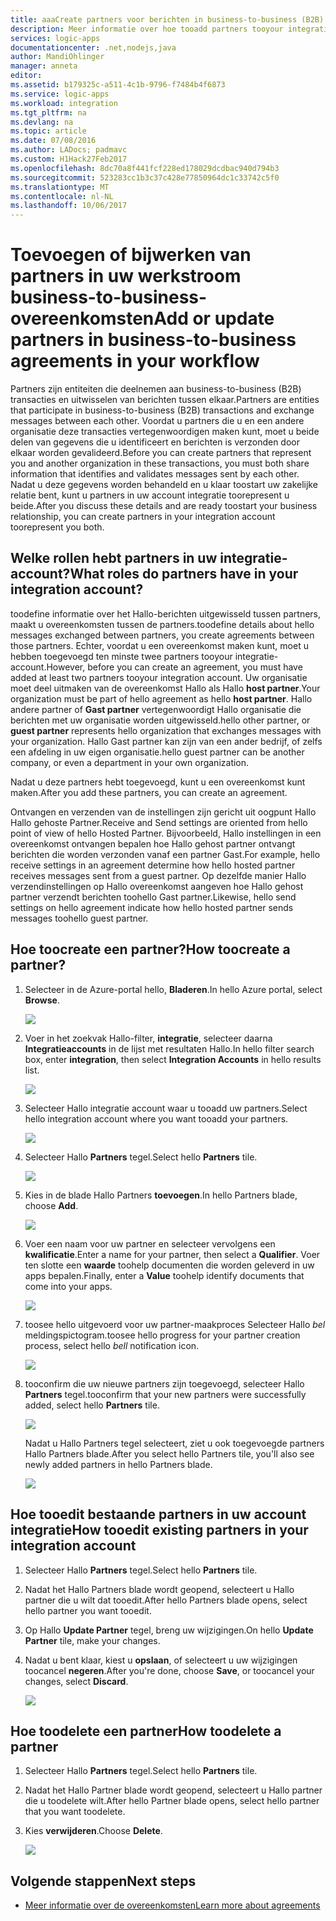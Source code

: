 ```yaml
---
title: aaaCreate partners voor berichten in business-to-business (B2B) - Azure Logic Apps | Microsoft Docs
description: Meer informatie over hoe tooadd partners tooyour integratie met Enterprise Integration Pack Hallo en Logic Apps-account
services: logic-apps
documentationcenter: .net,nodejs,java
author: MandiOhlinger
manager: anneta
editor: 
ms.assetid: b179325c-a511-4c1b-9796-f7484b4f6873
ms.service: logic-apps
ms.workload: integration
ms.tgt_pltfrm: na
ms.devlang: na
ms.topic: article
ms.date: 07/08/2016
ms.author: LADocs; padmavc
ms.custom: H1Hack27Feb2017
ms.openlocfilehash: 8dc70a8f441fcf228ed178029dcdbac940d794b3
ms.sourcegitcommit: 523283cc1b3c37c428e77850964dc1c33742c5f0
ms.translationtype: MT
ms.contentlocale: nl-NL
ms.lasthandoff: 10/06/2017
---
```

# <a name="add-or-update-partners-in-business-to-business-agreements-in-your-workflow"></a><span data-ttu-id="3895c-103">Toevoegen of bijwerken van partners in uw werkstroom business-to-business-overeenkomsten</span><span class="sxs-lookup"><span data-stu-id="3895c-103">Add or update partners in business-to-business agreements in your workflow</span></span>

<span data-ttu-id="3895c-104">Partners zijn entiteiten die deelnemen aan business-to-business (B2B) transacties en uitwisselen van berichten tussen elkaar.</span><span class="sxs-lookup"><span data-stu-id="3895c-104">Partners are entities that participate in business-to-business (B2B) transactions and exchange messages between each other.</span></span> <span data-ttu-id="3895c-105">Voordat u partners die u en een andere organisatie deze transacties vertegenwoordigen maken kunt, moet u beide delen van gegevens die u identificeert en berichten is verzonden door elkaar worden gevalideerd.</span><span class="sxs-lookup"><span data-stu-id="3895c-105">Before you can create partners that represent you and another organization in these transactions, you must both share information that identifies and validates messages sent by each other.</span></span> <span data-ttu-id="3895c-106">Nadat u deze gegevens worden behandeld en u klaar toostart uw zakelijke relatie bent, kunt u partners in uw account integratie toorepresent u beide.</span><span class="sxs-lookup"><span data-stu-id="3895c-106">After you discuss these details and are ready toostart your business relationship, you can create partners in your integration account toorepresent you both.</span></span>

## <a name="what-roles-do-partners-have-in-your-integration-account"></a><span data-ttu-id="3895c-107">Welke rollen hebt partners in uw integratie-account?</span><span class="sxs-lookup"><span data-stu-id="3895c-107">What roles do partners have in your integration account?</span></span>

<span data-ttu-id="3895c-108">toodefine informatie over het Hallo-berichten uitgewisseld tussen partners, maakt u overeenkomsten tussen de partners.</span><span class="sxs-lookup"><span data-stu-id="3895c-108">toodefine details about hello messages exchanged between partners, you create agreements between those partners.</span></span> <span data-ttu-id="3895c-109">Echter, voordat u een overeenkomst maken kunt, moet u hebben toegevoegd ten minste twee partners tooyour integratie-account.</span><span class="sxs-lookup"><span data-stu-id="3895c-109">However, before you can create an agreement, you must have added at least two partners tooyour integration account.</span></span> <span data-ttu-id="3895c-110">Uw organisatie moet deel uitmaken van de overeenkomst Hallo als Hallo **host partner**.</span><span class="sxs-lookup"><span data-stu-id="3895c-110">Your organization must be part of hello agreement as hello **host partner**.</span></span> <span data-ttu-id="3895c-111">Hallo andere partner of **Gast partner** vertegenwoordigt Hallo organisatie die berichten met uw organisatie worden uitgewisseld.</span><span class="sxs-lookup"><span data-stu-id="3895c-111">hello other partner, or **guest partner** represents hello organization that exchanges messages with your organization.</span></span> <span data-ttu-id="3895c-112">Hallo Gast partner kan zijn van een ander bedrijf, of zelfs een afdeling in uw eigen organisatie.</span><span class="sxs-lookup"><span data-stu-id="3895c-112">hello guest partner can be another company, or even a department in your own organization.</span></span>

<span data-ttu-id="3895c-113">Nadat u deze partners hebt toegevoegd, kunt u een overeenkomst kunt maken.</span><span class="sxs-lookup"><span data-stu-id="3895c-113">After you add these partners, you can create an agreement.</span></span>

<span data-ttu-id="3895c-114">Ontvangen en verzenden van de instellingen zijn gericht uit oogpunt Hallo Hallo gehoste Partner.</span><span class="sxs-lookup"><span data-stu-id="3895c-114">Receive and Send settings are oriented from hello point of view of hello Hosted Partner.</span></span> <span data-ttu-id="3895c-115">Bijvoorbeeld, Hallo instellingen in een overeenkomst ontvangen bepalen hoe Hallo gehost partner ontvangt berichten die worden verzonden vanaf een partner Gast.</span><span class="sxs-lookup"><span data-stu-id="3895c-115">For example, hello receive settings in an agreement determine how hello hosted partner receives messages sent from a guest partner.</span></span> <span data-ttu-id="3895c-116">Op dezelfde manier Hallo verzendinstellingen op Hallo overeenkomst aangeven hoe Hallo gehost partner verzendt berichten toohello Gast partner.</span><span class="sxs-lookup"><span data-stu-id="3895c-116">Likewise, hello send settings on hello agreement indicate how hello hosted partner sends messages toohello guest partner.</span></span>

## <a name="how-toocreate-a-partner"></a><span data-ttu-id="3895c-117">Hoe toocreate een partner?</span><span class="sxs-lookup"><span data-stu-id="3895c-117">How toocreate a partner?</span></span>

1. <span data-ttu-id="3895c-118">Selecteer in de Azure-portal hello, **Bladeren**.</span><span class="sxs-lookup"><span data-stu-id="3895c-118">In hello Azure portal, select **Browse**.</span></span>

    ![](./media/logic-apps-enterprise-integration-overview/overview-1.png)

2. <span data-ttu-id="3895c-119">Voer in het zoekvak Hallo-filter, **integratie**, selecteer daarna **Integratieaccounts** in de lijst met resultaten Hallo.</span><span class="sxs-lookup"><span data-stu-id="3895c-119">In hello filter search box, enter **integration**, then select **Integration Accounts** in hello results list.</span></span>

    ![](./media/logic-apps-enterprise-integration-overview/overview-2.png)

3. <span data-ttu-id="3895c-120">Selecteer Hallo integratie account waar u tooadd uw partners.</span><span class="sxs-lookup"><span data-stu-id="3895c-120">Select hello integration account where you want tooadd your partners.</span></span>

    ![](./media/logic-apps-enterprise-integration-overview/overview-3.png)

4. <span data-ttu-id="3895c-121">Selecteer Hallo **Partners** tegel.</span><span class="sxs-lookup"><span data-stu-id="3895c-121">Select hello **Partners** tile.</span></span>

    ![](./media/logic-apps-enterprise-integration-partners/partner-1.png)

5. <span data-ttu-id="3895c-122">Kies in de blade Hallo Partners **toevoegen**.</span><span class="sxs-lookup"><span data-stu-id="3895c-122">In hello Partners blade, choose **Add**.</span></span>

    ![](./media/logic-apps-enterprise-integration-partners/partner-2.png)

6. <span data-ttu-id="3895c-123">Voer een naam voor uw partner en selecteer vervolgens een **kwalificatie**.</span><span class="sxs-lookup"><span data-stu-id="3895c-123">Enter a name for your partner, then select a **Qualifier**.</span></span> <span data-ttu-id="3895c-124">Voer ten slotte een **waarde** toohelp documenten die worden geleverd in uw apps bepalen.</span><span class="sxs-lookup"><span data-stu-id="3895c-124">Finally, enter a **Value** toohelp identify documents that come into your apps.</span></span>

    ![](./media/logic-apps-enterprise-integration-partners/partner-3.png)

7. <span data-ttu-id="3895c-125">toosee hello uitgevoerd voor uw partner-maakproces Selecteer Hallo *bel* meldingspictogram.</span><span class="sxs-lookup"><span data-stu-id="3895c-125">toosee hello progress for your partner creation process, select hello *bell* notification icon.</span></span>

    ![](./media/logic-apps-enterprise-integration-partners/partner-4.png)

8. <span data-ttu-id="3895c-126">tooconfirm die uw nieuwe partners zijn toegevoegd, selecteer Hallo **Partners** tegel.</span><span class="sxs-lookup"><span data-stu-id="3895c-126">tooconfirm that your new partners were successfully added, select hello **Partners** tile.</span></span>

    ![](./media/logic-apps-enterprise-integration-partners/partner-5.png)

    <span data-ttu-id="3895c-127">Nadat u Hallo Partners tegel selecteert, ziet u ook toegevoegde partners Hallo Partners blade.</span><span class="sxs-lookup"><span data-stu-id="3895c-127">After you select hello Partners tile, you'll also see  newly added partners in hello Partners blade.</span></span>

    ![](./media/logic-apps-enterprise-integration-partners/partner-6.png)

## <a name="how-tooedit-existing-partners-in-your-integration-account"></a><span data-ttu-id="3895c-128">Hoe tooedit bestaande partners in uw account integratie</span><span class="sxs-lookup"><span data-stu-id="3895c-128">How tooedit existing partners in your integration account</span></span>

1. <span data-ttu-id="3895c-129">Selecteer Hallo **Partners** tegel.</span><span class="sxs-lookup"><span data-stu-id="3895c-129">Select hello **Partners** tile.</span></span>
2. <span data-ttu-id="3895c-130">Nadat het Hallo Partners blade wordt geopend, selecteert u Hallo partner die u wilt dat tooedit.</span><span class="sxs-lookup"><span data-stu-id="3895c-130">After hello Partners blade opens, select hello partner you want tooedit.</span></span>
3. <span data-ttu-id="3895c-131">Op Hallo **Update Partner** tegel, breng uw wijzigingen.</span><span class="sxs-lookup"><span data-stu-id="3895c-131">On hello **Update Partner** tile, make your changes.</span></span>
4. <span data-ttu-id="3895c-132">Nadat u bent klaar, kiest u **opslaan**, of selecteert u uw wijzigingen toocancel **negeren**.</span><span class="sxs-lookup"><span data-stu-id="3895c-132">After you're done, choose **Save**, or toocancel your changes, select **Discard**.</span></span>

    ![](./media/logic-apps-enterprise-integration-partners/edit-1.png)

## <a name="how-toodelete-a-partner"></a><span data-ttu-id="3895c-133">Hoe toodelete een partner</span><span class="sxs-lookup"><span data-stu-id="3895c-133">How toodelete a partner</span></span>

1. <span data-ttu-id="3895c-134">Selecteer Hallo **Partners** tegel.</span><span class="sxs-lookup"><span data-stu-id="3895c-134">Select hello **Partners** tile.</span></span>
2. <span data-ttu-id="3895c-135">Nadat het Hallo Partner blade wordt geopend, selecteert u Hallo partner die u toodelete wilt.</span><span class="sxs-lookup"><span data-stu-id="3895c-135">After hello Partner blade opens, select hello partner that you want toodelete.</span></span>
3. <span data-ttu-id="3895c-136">Kies **verwijderen**.</span><span class="sxs-lookup"><span data-stu-id="3895c-136">Choose **Delete**.</span></span>

    ![](./media/logic-apps-enterprise-integration-partners/delete-1.png)

## <a name="next-steps"></a><span data-ttu-id="3895c-137">Volgende stappen</span><span class="sxs-lookup"><span data-stu-id="3895c-137">Next steps</span></span>
* [<span data-ttu-id="3895c-138">Meer informatie over de overeenkomsten</span><span class="sxs-lookup"><span data-stu-id="3895c-138">Learn more about agreements</span></span>](../logic-apps/logic-apps-enterprise-integration-agreements.md "meer informatie over enterprise integration-overeenkomsten")  

